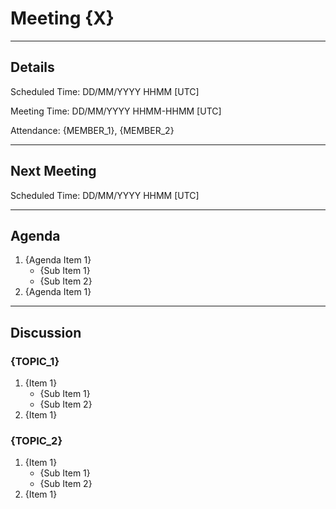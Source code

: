 # Meeting {X}

---

## Details

Scheduled Time: DD/MM/YYYY HHMM [UTC]

Meeting Time: DD/MM/YYYY HHMM-HHMM [UTC]

Attendance: {MEMBER_1}, {MEMBER_2}

---

## Next Meeting

Scheduled Time: DD/MM/YYYY HHMM [UTC]

---

## Agenda

1. {Agenda Item 1}
    - {Sub Item 1}
    - {Sub Item 2}
2. {Agenda Item 1}

---

## Discussion

### {TOPIC_1}

1. {Item 1}
    - {Sub Item 1}
    - {Sub Item 2}
2. {Item 1}

### {TOPIC_2}

1. {Item 1}
    - {Sub Item 1}
    - {Sub Item 2}
2. {Item 1}
